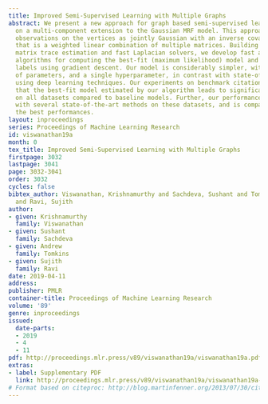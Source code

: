 ```yaml
---
title: Improved Semi-Supervised Learning with Multiple Graphs
abstract: We present a new approach for graph based semi-supervised learning based
  on a multi-component extension to the Gaussian MRF model. This approach models the
  observations on the vertices as jointly Gaussian with an inverse covariance matrix
  that is a weighted linear combination of multiple matrices. Building on randomized
  matrix trace estimation and fast Laplacian solvers, we develop fast and efficient
  algorithms for computing the best-fit (maximum likelihood) model and the predicted
  labels using gradient descent. Our model is considerably simpler, with just tens
  of parameters, and a single hyperparameter, in contrast with state-of-the-art approaches
  using deep learning techniques. Our experiments on benchmark citation networks show
  that the best-fit model estimated by our algorithm leads to significant improvements
  on all datasets compared to baseline models. Further, our performance compares favorably
  with several state-of-the-art methods on these datasets, and is comparable with
  the best performances.
layout: inproceedings
series: Proceedings of Machine Learning Research
id: viswanathan19a
month: 0
tex_title: Improved Semi-Supervised Learning with Multiple Graphs
firstpage: 3032
lastpage: 3041
page: 3032-3041
order: 3032
cycles: false
bibtex_author: Viswanathan, Krishnamurthy and Sachdeva, Sushant and Tomkins, Andrew
  and Ravi, Sujith
author:
- given: Krishnamurthy
  family: Viswanathan
- given: Sushant
  family: Sachdeva
- given: Andrew
  family: Tomkins
- given: Sujith
  family: Ravi
date: 2019-04-11
address: 
publisher: PMLR
container-title: Proceedings of Machine Learning Research
volume: '89'
genre: inproceedings
issued:
  date-parts:
  - 2019
  - 4
  - 11
pdf: http://proceedings.mlr.press/v89/viswanathan19a/viswanathan19a.pdf
extras:
- label: Supplementary PDF
  link: http://proceedings.mlr.press/v89/viswanathan19a/viswanathan19a-supp.pdf
# Format based on citeproc: http://blog.martinfenner.org/2013/07/30/citeproc-yaml-for-bibliographies/
---
```

